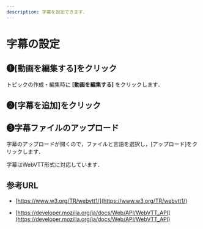 ```yaml
---
description: 字幕を設定できます．
---
```


# 字幕の設定

## ❶[動画を編集する]をクリック
トピックの作成・編集時に **[動画を編集する]** をクリックします．

## ❷[字幕を追加]をクリック

## ❸字幕ファイルのアップロード
字幕のアップロードが開くので，ファイルと言語を選択し，[アップロード]をクリックします．

字幕はWebVTT形式に対応しています．

## 参考URL
* [https://www.w3.org/TR/webvtt1/](https://www.w3.org/TR/webvtt1/)

* [https://developer.mozilla.org/ja/docs/Web/API/WebVTT_API](https://developer.mozilla.org/ja/docs/Web/API/WebVTT_API)